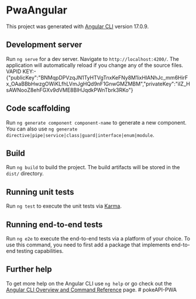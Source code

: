 # PwaAngular

This project was generated with [Angular CLI](https://github.com/angular/angular-cli) version 17.0.9.

## Development server

Run `ng serve` for a dev server. Navigate to `http://localhost:4200/`. The application will automatically reload if you change any of the source files.
VAPID KEY:- {"publicKey":"BNMqpDPVzqJN1TyHTVgTnxKeFNy8M1ixHlANhJc_mm6HirFx_OAaBBbHwzgOWiKLfhLVmJgHQd9nF1GnwGMZMBM","privateKey":"iIZ_HsAWNooZ8ehFGXv9dVME8BlHJqdkPWnTbrk3RKo"}

## Code scaffolding

Run `ng generate component component-name` to generate a new component. You can also use `ng generate directive|pipe|service|class|guard|interface|enum|module`.

## Build

Run `ng build` to build the project. The build artifacts will be stored in the `dist/` directory.

## Running unit tests

Run `ng test` to execute the unit tests via [Karma](https://karma-runner.github.io).

## Running end-to-end tests

Run `ng e2e` to execute the end-to-end tests via a platform of your choice. To use this command, you need to first add a package that implements end-to-end testing capabilities.

## Further help

To get more help on the Angular CLI use `ng help` or go check out the [Angular CLI Overview and Command Reference](https://angular.io/cli) page.
#   p o k e A P I - P W A  
 